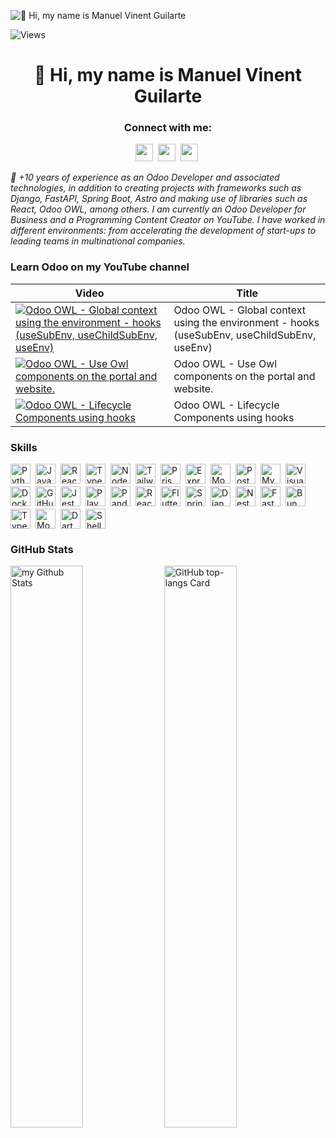 ![👋 Hi, my name is Manuel Vinent Guilarte](https://miro.medium.com/v2/resize:fit:1358/0*FGD6BUzzZs1VJLuY.gif)

![Views](https://komarev.com/ghpvc/?username=mjavint&label=Views&color=0e75b6&style=flat)

<div id="toc">
  <ul align="center" style="list-style: none">
    <summary>
      <h1>
        👋 Hi, my name is Manuel Vinent Guilarte
      </h1>
    </summary>
  </ul>
</div>

**<h3 align="center">Connect with me:</h3>**
<p align="center"><a href="https://www.linkedin.com/in/mjavint" target="_blank"><img src="https://img.shields.io/badge/LinkedIn-0077B5?style=for-the-badge&logo=linkedin&logoColor=white" height="28" style="margin-right: 4px"></a> <a href="https://www.youtube.com/@devtoolschool" target="_blank"><img src="https://img.shields.io/badge/YouTube-FF0000?style=for-the-badge&logo=youtube&logoColor=white" height="28" style="margin-right: 4px"></a> <a href="https://twitter.com/mjavint" target="_blank"><img src="https://img.shields.io/badge/Twitter-000000?style=for-the-badge&logo=X&logoColor=white" height="28" style="margin-right: 4px"></a></p>

 *<span align="center">🚀 +10 years of experience as an Odoo Developer and associated technologies, in addition to creating projects with frameworks such as Django, FastAPI, Spring Boot, Astro and making use of libraries such as React, Odoo OWL, among others. I am currently an Odoo Developer for Business and a Programming Content Creator on YouTube. I have worked in different environments: from accelerating the development of start-ups to leading teams in multinational companies.</span>*

 **<h3 align="left">Learn Odoo on my YouTube channel</h3>**

<!-- BEGIN YOUTUBE-CARDS -->
| Video |  Title |
|-------|--|
| [![Odoo OWL - Global context using the environment - hooks (useSubEnv, useChildSubEnv, useEnv)](https://i.ytimg.com/vi/Ivjh_2jKmRk/mqdefault.jpg)](https://www.youtube.com/watch?v=Ivjh_2jKmRk) | Odoo OWL - Global context using the environment - hooks (useSubEnv, useChildSubEnv, useEnv) |
|[![Odoo OWL - Use Owl components on the portal and website.](https://i.ytimg.com/vi/Vd3o3dqTwjk/mqdefault.jpg)](https://www.youtube.com/watch?v=Vd3o3dqTwjk) | Odoo OWL - Use Owl components on the portal and website. |
| [![Odoo OWL - Lifecycle Components using hooks](https://i.ytimg.com/vi/_Tbrop6kRyI/mqdefault.jpg)](https://www.youtube.com/watch?v=_Tbrop6kRyI) | Odoo OWL - Lifecycle Components using hooks |  [![Odoo OWL como biblioteca de creación de UI](https://i.ytimg.com/vi/YfW0YkiY6as/mqdefault.jpg)](https://www.youtube.com/watch?v=YfW0YkiY6as) | Odoo OWL como biblioteca de creación de UI |
<!-- END YOUTUBE-CARDS -->

 **<h3 align="left">Skills</h3>**

<div style="display: flex; flex-wrap: wrap; gap: 4px; justify-content: left;"><img src="https://img.shields.io/badge/Python-306998?logo=python&logoColor=white" height="32" alt="Python" style="margin-right: 4px"> <img src="https://img.shields.io/badge/JavaScript-F7DF1C?logo=javascript&logoColor=white" height="32" alt="JavaScript" style="margin-right: 4px"> <img src="https://img.shields.io/badge/React-20232A?logo=react&logoColor=61DAFB" height="32" alt="React" style="margin-right: 4px"> <img src="https://img.shields.io/badge/TypeScript-3178C6?logo=typescript&logoColor=white" height="32" alt="TypeScript" style="margin-right: 4px"> <img src="https://img.shields.io/badge/Node.js-8CC84B?logo=node.js&logoColor=white" height="32" alt="Node.js" style="margin-right: 4px"> <img src="https://img.shields.io/badge/Tailwind_CSS-38B2AC?logo=tailwind-css&logoColor=white" height="32" alt="Tailwind CSS" style="margin-right: 4px"> <img src="https://img.shields.io/badge/Prisma-2D3748?logo=prisma&logoColor=white" height="32" alt="Prisma" style="margin-right: 4px"><img src="https://img.shields.io/badge/Express-000000?logo=express&logoColor=white" height="32" alt="Express" style="margin-right: 4px"> <img src="https://img.shields.io/badge/MongoDB-4EA94B?logo=mongodb&logoColor=white" height="32" alt="MongoDB" style="margin-right: 4px"> <img src="https://img.shields.io/badge/PostgreSQL-316192?logo=postgresql&logoColor=white" height="32" alt="PostgreSQL" style="margin-right: 4px"> <img src="https://img.shields.io/badge/MySQL-4479A1?logo=mysql&logoColor=white" height="32" alt="MySQL" style="margin-right: 4px"> <img src="https://img.shields.io/badge/Visual_Studio_Code-007ACC?logo=visual-studio-code&logoColor=white" height="32" alt="Visual Studio Code" style="margin-right: 4px"> <img src="https://img.shields.io/badge/Docker-2496ED?logo=docker&logoColor=white" height="32" alt="Docker" style="margin-right: 4px"> <img src="https://img.shields.io/badge/GitHub_Actions-2088FF?logo=github-actions&logoColor=white" height="32" alt="GitHub Actions" style="margin-right: 4px"> <img src="https://img.shields.io/badge/Jest-C21325?logo=jest&logoColor=white" height="32" alt="Jest" style="margin-right: 4px"> <img src="https://img.shields.io/badge/Playwright-2EAD33?logo=playwright&logoColor=white" height="32" alt="Playwright" style="margin-right: 4px"> <img src="https://img.shields.io/badge/Pandas-150458?logo=pandas&logoColor=white" height="32" alt="Pandas" style="margin-right: 4px"> <img src="https://img.shields.io/badge/React_Native-20232A?logo=react&logoColor=61DAFB" height="32" alt="React Native" style="margin-right: 4px"> <img src="https://img.shields.io/badge/Flutter-02569B?logo=flutter&logoColor=white" height="32" alt="Flutter" style="margin-right: 4px"> <img src="https://img.shields.io/badge/Spring-6DB33F?logo=spring&logoColor=white" height="32" alt="Spring" style="margin-right: 4px"> <img src="https://img.shields.io/badge/Django-092E20?logo=django&logoColor=white" height="32" alt="Django" style="margin-right: 4px"> <img src="https://img.shields.io/badge/NestJS-E0234E?logo=nestjs&logoColor=white" height="32" alt="NestJS" style="margin-right: 4px"> <img src="https://img.shields.io/badge/FastAPI-009688?logo=fastapi&logoColor=white" height="32" alt="FastAPI" style="margin-right: 4px"> <img src="https://img.shields.io/badge/Bun-FFDF00?logo=bun&logoColor=White" height="32" alt="Bun" style="margin-right: 4px"> <img src="https://img.shields.io/badge/TypeORM-262627?logo=typeorm&logoColor=white" height="32" alt="TypeORM" style="margin-right: 4px"> <img src="https://img.shields.io/badge/Mongoose-880000?logo=mongoose&logoColor=white" height="32" alt="Mongoose" style="margin-right: 4px"> <img src="https://img.shields.io/badge/Dart-0175C2?logo=dart&logoColor=white" height="32" alt="Dart" style="margin-right: 4px"> <img src="https://img.shields.io/badge/Shell-4EAA25?logo=gnu-bash&logoColor=white" height="32" alt="Shell" style="margin-right: 4px"></div>

 **<h3 align="left">GitHub Stats</h3>**

<p align="left">
  <img width="48%" src="https://github-readme-stats.vercel.app/api?username=mjavint&theme=auto&cache_seconds=1800&border_radius=4&hide_title=false&layout=compact&langs_count=5&card_width=400&hide_progress=false" alt="my Github Stats"/>
  <img width="48%" align="top" src="https://github-readme-stats.vercel.app/api/top-langs?username=mjavint&theme=auto&cache_seconds=1800&border_radius=4&hide_title=false&layout=compact&langs_count=5&card_width=400&hide_progress=false" alt="GitHub top-langs Card" />
</p>
